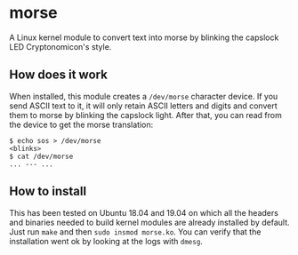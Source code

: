 # morse
A Linux kernel module to convert text into morse by blinking the capslock LED Cryptonomicon's style.

## How does it work
When installed, this module creates a `/dev/morse` character device. If you send ASCII text to it, it will only retain ASCII letters and digits and convert them to morse by blinking the capslock light. After that, you can read from the device to get the morse translation:

```
$ echo sos > /dev/morse
<blinks>
$ cat /dev/morse
... --- ...
```

## How to install
This has been tested on Ubuntu 18.04 and 19.04 on which all the headers and binaries needed to build kernel modules are already installed by default. Just run `make` and then `sudo insmod morse.ko`. You can verify that the installation went ok by looking at the logs with `dmesg`.
